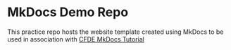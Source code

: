 # MkDocs Demo Repo

This practice repo hosts the website template created using MkDocs to be used in association with [CFDE MkDocs Tutorial](https://training.nih-cfde.org/en/latest/General-Tools/Web-Development/mkdocs/)